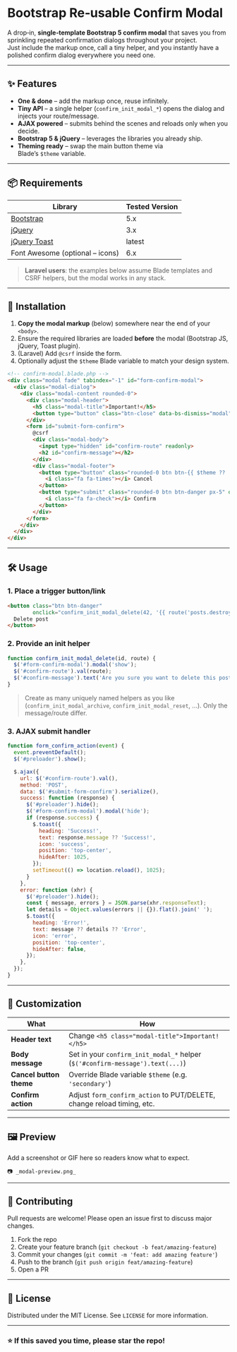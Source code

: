# Bootstrap Re‑usable Confirm Modal

A drop‑in, **single‑template Bootstrap 5 confirm modal** that saves you from sprinkling repeated confirmation dialogs throughout your project.  
Just include the markup once, call a tiny helper, and you instantly have a polished confirm dialog everywhere you need one.

---

## ✨ Features

* **One & done** – add the markup once, reuse infinitely.
* **Tiny API** – a single helper (`confirm_init_modal_*`) opens the dialog and injects your route/message.
* **AJAX powered** – submits behind the scenes and reloads only when you decide.
* **Bootstrap 5 & jQuery** – leverages the libraries you already ship.
* **Theming ready** – swap the main button theme via Blade’s `$theme` variable.

---

## 📦 Requirements

| Library | Tested Version |
|---------|---------------|
| [Bootstrap](https://getbootstrap.com/) | 5.x |
| [jQuery](https://jquery.com/) | 3.x |
| [jQuery Toast](https://github.com/kamranahmedse/jquery-toast-plugin) | latest |
| Font Awesome (optional – icons) | 6.x |

> **Laravel users**: the examples below assume Blade templates and CSRF helpers, but the modal works in any stack.

---

## 🚀 Installation

1. **Copy the modal markup** (below) somewhere near the end of your `<body>`.
2. Ensure the required libraries are loaded **before** the modal (Bootstrap JS, jQuery, Toast plugin).
3. (Laravel) Add `@csrf` inside the form.
4. Optionally adjust the `$theme` Blade variable to match your design system.

```html
<!-- confirm‑modal.blade.php -->
<div class="modal fade" tabindex="-1" id="form-confirm-modal">
  <div class="modal-dialog">
    <div class="modal-content rounded-0">
      <div class="modal-header">
        <h5 class="modal-title">Important!</h5>
        <button type="button" class="btn-close" data-bs-dismiss="modal" aria-label="Close"></button>
      </div>
      <form id="submit-form-confirm">
        @csrf
        <div class="modal-body">
          <input type="hidden" id="confirm-route" readonly>
          <h2 id="confirm-message"></h2>
        </div>
        <div class="modal-footer">
          <button type="button" class="rounded-0 btn btn-{{ $theme ?? 'light' }}" data-bs-dismiss="modal">
            <i class="fa fa-times"></i> Cancel
          </button>
          <button type="submit" class="rounded-0 btn btn-danger px-5" onclick="form_confirm_action(event)">
            <i class="fa fa-check"></i> Confirm
          </button>
        </div>
      </form>
    </div>
  </div>
</div>
```

---

## 🛠️ Usage

### 1. Place a trigger button/link

```html
<button class="btn btn-danger"
        onclick="confirm_init_modal_delete(42, '{{ route('posts.destroy', 42) }}')">
  Delete post
</button>
```

### 2. Provide an init helper

```js
function confirm_init_modal_delete(id, route) {
  $('#form-confirm-modal').modal('show');
  $('#confirm-route').val(route);
  $('#confirm-message').text('Are you sure you want to delete this post?');
}
```
> Create as many uniquely named helpers as you like (`confirm_init_modal_archive`, `confirm_init_modal_reset`, …). Only the message/route differ.

### 3. AJAX submit handler

```js
function form_confirm_action(event) {
  event.preventDefault();
  $('#preloader').show();

  $.ajax({
    url: $('#confirm-route').val(),
    method: 'POST',
    data: $('#submit-form-confirm').serialize(),
    success: function (response) {
      $('#preloader').hide();
      $('#form-confirm-modal').modal('hide');
      if (response.success) {
        $.toast({
          heading: 'Success!',
          text: response.message ?? 'Success!',
          icon: 'success',
          position: 'top-center',
          hideAfter: 1025,
        });
        setTimeout(() => location.reload(), 1025);
      }
    },
    error: function (xhr) {
      $('#preloader').hide();
      const { message, errors } = JSON.parse(xhr.responseText);
      let details = Object.values(errors || {}).flat().join(' ');
      $.toast({
        heading: 'Error!',
        text: message ?? details ?? 'Error',
        icon: 'error',
        position: 'top-center',
        hideAfter: false,
      });
    },
  });
}
```

---

## 🎨 Customization

| What | How |
|------|-----|
| **Header text** | Change `<h5 class="modal-title">Important!</h5>` |
| **Body message** | Set in your `confirm_init_modal_*` helper (`$('#confirm-message').text(...)`) |
| **Cancel button theme** | Override Blade variable `$theme` (e.g. `'secondary'`) |
| **Confirm action** | Adjust `form_confirm_action` to PUT/DELETE, change reload timing, etc. |

---

## 🖼 Preview

Add a screenshot or GIF here so readers know what to expect.

```
📷 _modal-preview.png_
```

---

## 🤝 Contributing

Pull requests are welcome! Please open an issue first to discuss major changes.

1. Fork the repo
2. Create your feature branch (`git checkout -b feat/amazing-feature`)
3. Commit your changes (`git commit -m 'feat: add amazing feature'`)
4. Push to the branch (`git push origin feat/amazing-feature`)
5. Open a PR

---

## 📄 License

Distributed under the MIT License. See `LICENSE` for more information.

---

### ⭐ If this saved you time, please star the repo!
